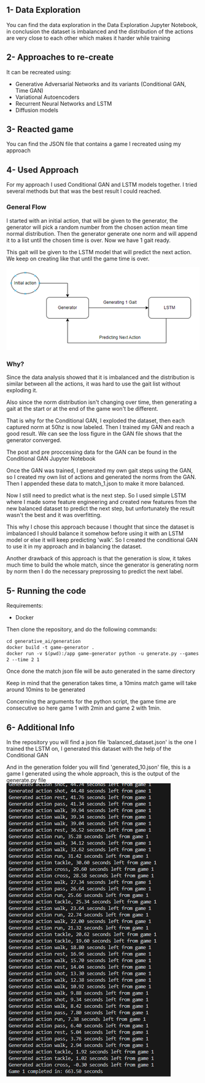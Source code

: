 ## 1- Data Exploration

You can find the data exploration in the Data Exploration Jupyter Notebook, in conclusion the dataset is imbalanced and the distribution of the actions are very close to each other which makes it harder while training

## 2- Approaches to re-create

It can be recreated using:
- Generative Adversarial Networks and its variants (Conditional GAN, Time GAN)
- Variational Autoencoders
- Recurrent Neural Networks and LSTM
- Diffusion models

## 3- Reacted game

You can find the JSON file that contains a game I recreated using my approach

## 4- Used Approach

For my approach I used Conditional GAN and LSTM models together. I tried several methods but that was the best result I could reached.

### General Flow

I started with an initial action, that will be given to the generator, the generator will pick a random number from the chosen action mean time normal distribution. Then the generator generate one norm and will append it to a list until the chosen time is over. Now we have 1 gait ready. 

This gait will be given to the LSTM model that will predict the next action. We keep on creating like that until the game time is over.

![General Flow](image.png)

### Why?

Since the data analysis showed that it is imbalanced and the distribution is similar between  all the actions, it was hard to use the gait list without exploding it. 

Also since the norm distribution isn't changing over time, then generating a gait at the start or at the end of the game won't be different.

That is why for the Conditional GAN, I exploded the dataset, then each captured norm at 50hz is now labeled. Then I trained my GAN and reach a good result. We can see the loss figure in the GAN file shows that the generator converged.

The post and pre proccessing data for the GAN can be found in the Conditional GAN Jupyter Notebook

Once the GAN was trained, I generated my own gait steps using the GAN, so I created my own list of actions and generated the norms from the GAN. Then I appended these data to match_1.json to make it more balanced.

Now I still need to predict what is the next step. So I used simple LSTM where I made some feature engineering and created new features from the new balanced dataset to predict the next step, but unfortunately the result wasn't the best and it was overfitting.

This why I chose this approach because I thought that since the dataset is imbalanced I should balance it somehow before using it with an LSTM model or else it will keep predicting 'walk'. So I created the conditional GAN to use it in my approach and in balancing the dataset.

Another drawback of this approach is that the generation is slow, it takes much time to build the whole match, since the generator is generating norm by norm then I do the necessary preprossing to predict the next label.

## 5- Running the code

Requirements:
- Docker

Then clone the repository, and do the following commands:
```
cd generative_ai/generation
docker build -t game-generator .
docker run -v $(pwd):/app game-generator python -u generate.py --games 2 --time 2 1
```

Once done the match json file will be auto generated in the same directory

Keep in mind that the generation takes time, a 10mins match game will take around 10mins to be generated

Concerning the arguments for the python script, the game time are consecutive so here game 1 with 2min and game 2 with 1min.

## 6- Additional Info

In the repository you will find a json file 'balanced_dataset.json' is the one I trained the LSTM on, I generated this dataset with the help of the Conditional GAN

And in the generation folder you will find 'generated_10.json' file, this is a game I generated using the whole approach, this is the output of the generate.py file
![Generate.py output](imga2.png)
